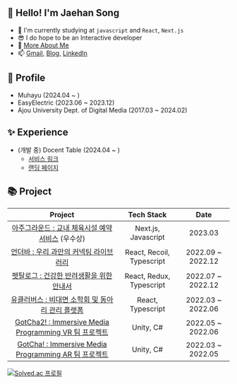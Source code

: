 
## 👋 Hello! I'm Jaehan Song
- 📌 I'm currently studying at `javascript` and `React`, `Next.js`
- 😎 I do hope to be an Interactive developer
- 📜 <a target="_blank" href="https://jaehan.blog/resume">More About Me</a>
- 📫 <a target="_blank" href="mailto:rfv1479@gmail.com?subject=[Github Contact] ">Gmail</a>, <a target="_blank" href="https://jaehan.blog">Blog</a>, <a target="_blank" href="https://www.linkedin.com/in/songjh97">LinkedIn</a>

## 📜 Profile
- Muhayu (2024.04 ~ )
- EasyElectric (2023.06 ~ 2023.12)
- Ajou University Dept. of Digital Media (2017.03 ~ 2024.02)

## ✨ Experience
- (개발 중) Docent Table (2024.04 ~ )
   - [서비스 링크](https://m.docenttable.com)
   - [랜딩 페이지](https://www.docenttable.com)

## 📚 Project
|                                              Project                                              |       Tech Stack       | Date | 
| :-----------------------------------------------------------------------------------------------: | :--------------------: | :---: | 
| [아주그라운드 : 교내 체육시설 예약 서비스](https://github.com/Wisesaturn/ajou-ground) (우수상) |       Next.js, Javascript          | 2023.03 |
| [언더바 : 우리 과만의 커넥팅 라이브러리](https://github.com/MP-2022-2/FE-newMIL) |       React, Recoil, Typescript          | 2022.09 ~ 2022.12 |
| [펫탈로그 : 건강한 반려생활을 위한 안내서](https://github.com/PinkDumbbell/CocoBob-FE) |       React, Redux, Typescript       | 2022.07 ~ 2022.12 |
| [유클러버스 : 비대면 소학회 및 동아리 관리 플랫폼](https://github.com/taehong0-0/Ucluverse) |       React, Typescript         | 2022.03 ~ 2022.06 |
| [GotCha2! : Immersive Media Programming VR 팀 프로젝트](https://github.com/IMP-2022-1/IMP-2022-1-VR) |       Unity, C#        | 2022.05 ~ 2022.06 |
| [GotCha! : Immersive Media Programming AR 팀 프로젝트](https://github.com/IMP-2022-1/IMP-2022-1-AR) |       Unity, C#        | 2022.03 ~ 2022.05 |







[![Solved.ac
프로필](http://mazassumnida.wtf/api/mini/generate_badge?boj=rfv1479)](https://solved.ac/rfv1479)
